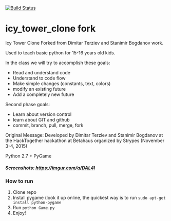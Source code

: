 [![Build Status](https://travis-ci.org/jomangy/icy_tower_clone.svg?branch=enable-travis-CI)](https://travis-ci.org/jomangy/icy_tower_clone)

# icy_tower_clone fork
Icy Tower Clone
Forked from Dimitar Terziev and Stanimir Bogdanov work.

Used to teach basic python for 15-16 years old kids.

In the class we will try to accomplish these goals:
- Read and understand code
- Understand to code flow
- Make simple changes (constants, text, colors)
- modify an existing future
- Add a completely new future

Second phase goals:
- Learn about version control
- learn about GIT and github
- commit, branch, pull, merge, fork

Original Message:
Developed by Dimitar Terziev and Stanimir Bogdanov
at the HackTogether hackathon at Betahaus organized by Strypes (November 3-4, 2015)

Python 2.7 + PyGame

##### Screenshots: https://imgur.com/a/DAL4l

### How to run
1. Clone repo
2. Install pygame (look it up online, the quickest way is to run ```sudo apt-get install python-pygame```
3. Run ```python Game.py```
4. Enjoy!
